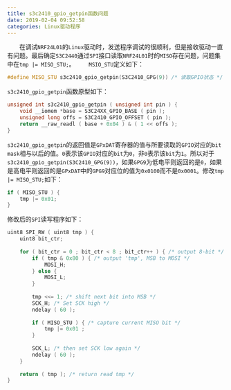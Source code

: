 ```yaml
---
title: s3c2410_gpio_getpin函数问题
date: 2019-02-04 09:52:58
categories: Linux驱动程序
---
```

&emsp;&emsp;在调试`NRF24L01`的`Linux`驱动时，发送程序调试的很顺利，但是接收驱动一直有问题。最后确定`S3C2440`通过`SPI`接口读取`NRF24L01`时的`MISO`存在问题，问题集中在`tmp |= MISO_STU;`。
&emsp;&emsp;`MSIO_STU`定义如下：

``` cpp
#define MISO_STU s3c2410_gpio_getpin(S3C2410_GPG(9)) /* 读取GPIO状态 */
```

`s3c2410_gpio_getpin`函数原型如下：

``` cpp
unsigned int s3c2410_gpio_getpin ( unsigned int pin ) {
    void __iomem *base = S3C24XX_GPIO_BASE ( pin );
    unsigned long offs = S3C2410_GPIO_OFFSET ( pin );
    return __raw_readl ( base + 0x04 ) & ( 1 << offs );
}
```

`s3c2410_gpio_getpin`的返回值是`GPxDAT`寄存器的值与所要读取的`GPIO`对应的`bit mask`相与以后的值。`0`表示该`GPIO`对应的`bit`为`0`，非`0`表示该`bit`为`1`。所以对于`s3c2410_gpio_getpin(S3C2410_GPG(9))`，如果`GPG9`为低电平则返回的是`0`，如果是高电平则返回的是`GPxDAT`中的`GPG9`对应位的值为`0x0100`而不是`0x0001`。修改`tmp |= MISO_STU;`如下：

``` cpp
if ( MISO_STU ) {
    tmp |= 0x01;
}
```

修改后的`SPI`读写程序如下：

``` cpp
uint8 SPI_RW ( uint8 tmp ) {
    uint8 bit_ctr;
​
    for ( bit_ctr = 0 ; bit_ctr < 8 ; bit_ctr++ ) { /* output 8-bit */
        if ( tmp & 0x80 ) { /* output 'tmp', MSB to MOSI */
            MOSI_H;
        } else {
            MOSI_L;
        }
​
        tmp <<= 1; /* shift next bit into MSB */
        SCK_H; /* Set SCK high */
        ndelay ( 60 );
​
        if ( MISO_STU ) { /* capture current MISO bit */
            tmp |= 0x01 ;
        }
​
        SCK_L; /* then set SCK low again */
        ndelay ( 60 );
    }
​
    return ( tmp ); /* return read tmp */
}
```